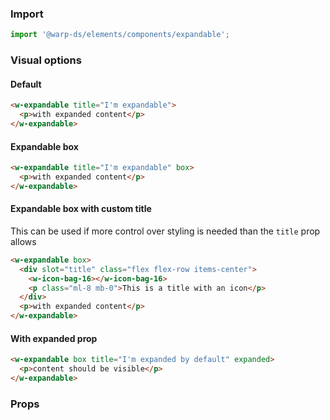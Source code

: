 ### Import

```js
import '@warp-ds/elements/components/expandable';

```

### Visual options

#### Default

```html
<w-expandable title="I'm expandable">
  <p>with expanded content</p>
</w-expandable>
```

#### Expandable box

```html
<w-expandable title="I'm expandable" box>
  <p>with expanded content</p>
</w-expandable>
```

#### Expandable box with custom title

This can be used if more control over styling is needed than the `title` prop allows

```html
<w-expandable box>
  <div slot="title" class="flex flex-row items-center">
    <w-icon-bag-16></w-icon-bag-16>
    <p class="ml-8 mb-0">This is a title with an icon</p>
  </div>
  <p>with expanded content</p>
</w-expandable>
```

#### With expanded prop

```html
<w-expandable box title="I'm expanded by default" expanded>
  <p>content should be visible</p>
</w-expandable>
```

### Props

<api-table type="elements" component="Expandable" />
